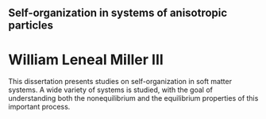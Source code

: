 ## Self-organization in systems of anisotropic particles
William Leneal Miller III
===

This dissertation presents studies on self-organization in soft matter systems.  A wide variety of systems is studied, with the goal of understanding both the nonequilibrium and the equilibrium properties of this important process.
